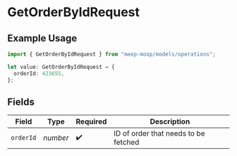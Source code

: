 # GetOrderByIdRequest

## Example Usage

```typescript
import { GetOrderByIdRequest } from "meep-moop/models/operations";

let value: GetOrderByIdRequest = {
  orderId: 423655,
};
```

## Fields

| Field                                | Type                                 | Required                             | Description                          |
| ------------------------------------ | ------------------------------------ | ------------------------------------ | ------------------------------------ |
| `orderId`                            | *number*                             | :heavy_check_mark:                   | ID of order that needs to be fetched |